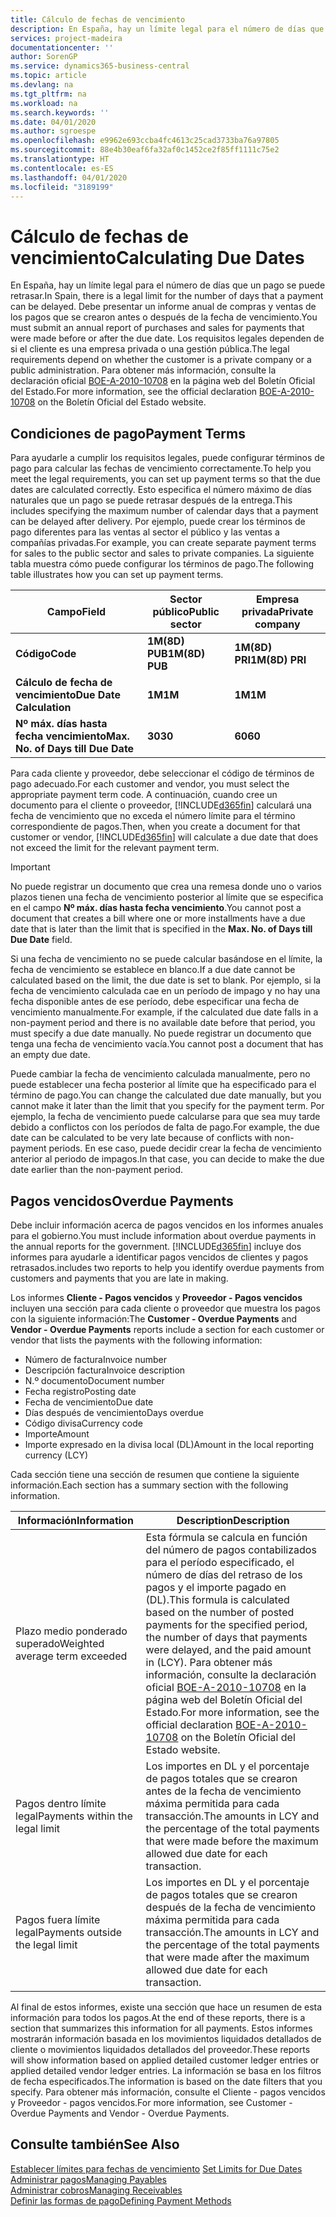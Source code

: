 ```yaml
---
title: Cálculo de fechas de vencimiento
description: En España, hay un límite legal para el número de días que un pago se puede retrasar. Debe presentar un informe anual de compras y ventas de los pagos que se crearon antes o después de la fecha de vencimiento.
services: project-madeira
documentationcenter: ''
author: SorenGP
ms.service: dynamics365-business-central
ms.topic: article
ms.devlang: na
ms.tgt_pltfrm: na
ms.workload: na
ms.search.keywords: ''
ms.date: 04/01/2020
ms.author: sgroespe
ms.openlocfilehash: e9962e693ccba4fc4613c25cad3733ba76a97805
ms.sourcegitcommit: 88e4b30eaf6fa32af0c1452ce2f85ff1111c75e2
ms.translationtype: HT
ms.contentlocale: es-ES
ms.lasthandoff: 04/01/2020
ms.locfileid: "3189199"
---
```

# <a name="calculating-due-dates"></a><span data-ttu-id="19343-104">Cálculo de fechas de vencimiento</span><span class="sxs-lookup"><span data-stu-id="19343-104">Calculating Due Dates</span></span>
<span data-ttu-id="19343-105">En España, hay un límite legal para el número de días que un pago se puede retrasar.</span><span class="sxs-lookup"><span data-stu-id="19343-105">In Spain, there is a legal limit for the number of days that a payment can be delayed.</span></span> <span data-ttu-id="19343-106">Debe presentar un informe anual de compras y ventas de los pagos que se crearon antes o después de la fecha de vencimiento.</span><span class="sxs-lookup"><span data-stu-id="19343-106">You must submit an annual report of purchases and sales for payments that were made before or after the due date.</span></span> <span data-ttu-id="19343-107">Los requisitos legales dependen de si el cliente es una empresa privada o una gestión pública.</span><span class="sxs-lookup"><span data-stu-id="19343-107">The legal requirements depend on whether the customer is a private company or a public administration.</span></span> <span data-ttu-id="19343-108">Para obtener más información, consulte la declaración oficial [BOE-A-2010-10708](https://go.microsoft.com/fwlink/?LinkId=224630) en la página web del Boletín Oficial del Estado.</span><span class="sxs-lookup"><span data-stu-id="19343-108">For more information, see the official declaration [BOE-A-2010-10708](https://go.microsoft.com/fwlink/?LinkId=224630) on the Boletín Oficial del Estado website.</span></span>  

## <a name="payment-terms"></a><span data-ttu-id="19343-109">Condiciones de pago</span><span class="sxs-lookup"><span data-stu-id="19343-109">Payment Terms</span></span>  
<span data-ttu-id="19343-110">Para ayudarle a cumplir los requisitos legales, puede configurar términos de pago para calcular las fechas de vencimiento correctamente.</span><span class="sxs-lookup"><span data-stu-id="19343-110">To help you meet the legal requirements, you can set up payment terms so that the due dates are calculated correctly.</span></span> <span data-ttu-id="19343-111">Esto especifica el número máximo de días naturales que un pago se puede retrasar después de la entrega.</span><span class="sxs-lookup"><span data-stu-id="19343-111">This includes specifying the maximum number of calendar days that a payment can be delayed after delivery.</span></span> <span data-ttu-id="19343-112">Por ejemplo, puede crear los términos de pago diferentes para las ventas al sector el público y las ventas a compañías privadas.</span><span class="sxs-lookup"><span data-stu-id="19343-112">For example, you can create separate payment terms for sales to the public sector and sales to private companies.</span></span> <span data-ttu-id="19343-113">La siguiente tabla muestra cómo puede configurar los términos de pago.</span><span class="sxs-lookup"><span data-stu-id="19343-113">The following table illustrates how you can set up payment terms.</span></span>  

|<span data-ttu-id="19343-114">Campo</span><span class="sxs-lookup"><span data-stu-id="19343-114">Field</span></span>|<span data-ttu-id="19343-115">Sector público</span><span class="sxs-lookup"><span data-stu-id="19343-115">Public sector</span></span>|<span data-ttu-id="19343-116">Empresa privada</span><span class="sxs-lookup"><span data-stu-id="19343-116">Private company</span></span>|  
|---------------------------------|-------------------|---------------------|  
|<span data-ttu-id="19343-117">**Código**</span><span class="sxs-lookup"><span data-stu-id="19343-117">**Code**</span></span>|<span data-ttu-id="19343-118">**1M(8D) PUB**</span><span class="sxs-lookup"><span data-stu-id="19343-118">**1M(8D) PUB**</span></span>|<span data-ttu-id="19343-119">**1M(8D) PRI**</span><span class="sxs-lookup"><span data-stu-id="19343-119">**1M(8D) PRI**</span></span>|  
|<span data-ttu-id="19343-120">**Cálculo de fecha de vencimiento**</span><span class="sxs-lookup"><span data-stu-id="19343-120">**Due Date Calculation**</span></span>|<span data-ttu-id="19343-121">**1M**</span><span class="sxs-lookup"><span data-stu-id="19343-121">**1M**</span></span>|<span data-ttu-id="19343-122">**1M**</span><span class="sxs-lookup"><span data-stu-id="19343-122">**1M**</span></span>|  
|<span data-ttu-id="19343-123">**Nº máx. días hasta fecha vencimiento**</span><span class="sxs-lookup"><span data-stu-id="19343-123">**Max. No. of Days till Due Date**</span></span>|<span data-ttu-id="19343-124">**30**</span><span class="sxs-lookup"><span data-stu-id="19343-124">**30**</span></span>|<span data-ttu-id="19343-125">**60**</span><span class="sxs-lookup"><span data-stu-id="19343-125">**60**</span></span>|  

 <span data-ttu-id="19343-126">Para cada cliente y proveedor, debe seleccionar el código de términos de pago adecuado.</span><span class="sxs-lookup"><span data-stu-id="19343-126">For each customer and vendor, you must select the appropriate payment term code.</span></span> <span data-ttu-id="19343-127">A continuación, cuando cree un documento para el cliente o proveedor, [!INCLUDE[d365fin](../../includes/d365fin_md.md)] calculará una fecha de vencimiento que no exceda el número límite para el término correspondiente de pagos.</span><span class="sxs-lookup"><span data-stu-id="19343-127">Then, when you create a document for that customer or vendor, [!INCLUDE[d365fin](../../includes/d365fin_md.md)] will calculate a due date that does not exceed the limit for the relevant payment term.</span></span>  

> [!IMPORTANT]  
>  <span data-ttu-id="19343-128">No puede registrar un documento que crea una remesa donde uno o varios plazos tienen una fecha de vencimiento posterior al límite que se especifica en el campo **Nº máx. días hasta fecha vencimiento**.</span><span class="sxs-lookup"><span data-stu-id="19343-128">You cannot post a document that creates a bill where one or more installments have a due date that is later than the limit that is specified in the **Max. No. of Days till Due Date** field.</span></span>  

 <span data-ttu-id="19343-129">Si una fecha de vencimiento no se puede calcular basándose en el límite, la fecha de vencimiento se establece en blanco.</span><span class="sxs-lookup"><span data-stu-id="19343-129">If a due date cannot be calculated based on the limit, the due date is set to blank.</span></span> <span data-ttu-id="19343-130">Por ejemplo, si la fecha de vencimiento calculada cae en un período de impago y no hay una fecha disponible antes de ese período, debe especificar una fecha de vencimiento manualmente.</span><span class="sxs-lookup"><span data-stu-id="19343-130">For example, if the calculated due date falls in a non-payment period and there is no available date before that period, you must specify a due date manually.</span></span> <span data-ttu-id="19343-131">No puede registrar un documento que tenga una fecha de vencimiento vacía.</span><span class="sxs-lookup"><span data-stu-id="19343-131">You cannot post a document that has an empty due date.</span></span>  

 <span data-ttu-id="19343-132">Puede cambiar la fecha de vencimiento calculada manualmente, pero no puede establecer una fecha posterior al límite que ha especificado para el término de pago.</span><span class="sxs-lookup"><span data-stu-id="19343-132">You can change the calculated due date manually, but you cannot make it later than the limit that you specify for the payment term.</span></span> <span data-ttu-id="19343-133">Por ejemplo, la fecha de vencimiento puede calcularse para que sea muy tarde debido a conflictos con los períodos de falta de pago.</span><span class="sxs-lookup"><span data-stu-id="19343-133">For example, the due date can be calculated to be very late because of conflicts with non-payment periods.</span></span> <span data-ttu-id="19343-134">En ese caso, puede decidir crear la fecha de vencimiento anterior al periodo de impagos.</span><span class="sxs-lookup"><span data-stu-id="19343-134">In that case, you can decide to make the due date earlier than the non-payment period.</span></span>  

## <a name="overdue-payments"></a><span data-ttu-id="19343-135">Pagos vencidos</span><span class="sxs-lookup"><span data-stu-id="19343-135">Overdue Payments</span></span>  
 <span data-ttu-id="19343-136">Debe incluir información acerca de pagos vencidos en los informes anuales para el gobierno.</span><span class="sxs-lookup"><span data-stu-id="19343-136">You must include information about overdue payments in the annual reports for the government.</span></span> [!INCLUDE[d365fin](../../includes/d365fin_md.md)] <span data-ttu-id="19343-137">incluye dos informes para ayudarle a identificar pagos vencidos de clientes y pagos retrasados.</span><span class="sxs-lookup"><span data-stu-id="19343-137">includes two reports to help you identify overdue payments from customers and payments that you are late in making.</span></span>  

 <span data-ttu-id="19343-138">Los informes **Cliente - Pagos vencidos** y **Proveedor - Pagos vencidos** incluyen una sección para cada cliente o proveedor que muestra los pagos con la siguiente información:</span><span class="sxs-lookup"><span data-stu-id="19343-138">The **Customer - Overdue Payments** and **Vendor - Overdue Payments** reports include a section for each customer or vendor that lists the payments with the following information:</span></span>  

- <span data-ttu-id="19343-139">Número de factura</span><span class="sxs-lookup"><span data-stu-id="19343-139">Invoice number</span></span>  
- <span data-ttu-id="19343-140">Descripción factura</span><span class="sxs-lookup"><span data-stu-id="19343-140">Invoice description</span></span>  
- <span data-ttu-id="19343-141">N.º documento</span><span class="sxs-lookup"><span data-stu-id="19343-141">Document number</span></span>  
- <span data-ttu-id="19343-142">Fecha registro</span><span class="sxs-lookup"><span data-stu-id="19343-142">Posting date</span></span>  
- <span data-ttu-id="19343-143">Fecha de vencimiento</span><span class="sxs-lookup"><span data-stu-id="19343-143">Due date</span></span>  
- <span data-ttu-id="19343-144">Días después de vencimiento</span><span class="sxs-lookup"><span data-stu-id="19343-144">Days overdue</span></span>  
- <span data-ttu-id="19343-145">Código divisa</span><span class="sxs-lookup"><span data-stu-id="19343-145">Currency code</span></span>  
- <span data-ttu-id="19343-146">Importe</span><span class="sxs-lookup"><span data-stu-id="19343-146">Amount</span></span>  
- <span data-ttu-id="19343-147">Importe expresado en la divisa local (DL)</span><span class="sxs-lookup"><span data-stu-id="19343-147">Amount in the local reporting currency (LCY)</span></span>  

<span data-ttu-id="19343-148">Cada sección tiene una sección de resumen que contiene la siguiente información.</span><span class="sxs-lookup"><span data-stu-id="19343-148">Each section has a summary section with the following information.</span></span>  

|<span data-ttu-id="19343-149">Información</span><span class="sxs-lookup"><span data-stu-id="19343-149">Information</span></span>|<span data-ttu-id="19343-150">Description</span><span class="sxs-lookup"><span data-stu-id="19343-150">Description</span></span>|  
|-----------------|---------------------------------------|  
|<span data-ttu-id="19343-151">Plazo medio ponderado superado</span><span class="sxs-lookup"><span data-stu-id="19343-151">Weighted average term exceeded</span></span>|<span data-ttu-id="19343-152">Esta fórmula se calcula en función del número de pagos contabilizados para el período especificado, el número de días del retraso de los pagos y el importe pagado en (DL).</span><span class="sxs-lookup"><span data-stu-id="19343-152">This formula is calculated based on the number of posted payments for the specified period, the number of days that payments were delayed, and the paid amount in (LCY).</span></span> <span data-ttu-id="19343-153">Para obtener más información, consulte la declaración oficial [BOE-A-2010-10708](https://go.microsoft.com/fwlink/?LinkId=224630) en la página web del Boletín Oficial del Estado.</span><span class="sxs-lookup"><span data-stu-id="19343-153">For more information, see the official declaration [BOE-A-2010-10708](https://go.microsoft.com/fwlink/?LinkId=224630) on the Boletín Oficial del Estado website.</span></span>|  
|<span data-ttu-id="19343-154">Pagos dentro límite legal</span><span class="sxs-lookup"><span data-stu-id="19343-154">Payments within the legal limit</span></span>|<span data-ttu-id="19343-155">Los importes en DL y el porcentaje de pagos totales que se crearon antes de la fecha de vencimiento máxima permitida para cada transacción.</span><span class="sxs-lookup"><span data-stu-id="19343-155">The amounts in LCY and the percentage of the total payments that were made before the maximum allowed due date for each transaction.</span></span>|  
|<span data-ttu-id="19343-156">Pagos fuera límite legal</span><span class="sxs-lookup"><span data-stu-id="19343-156">Payments outside the legal limit</span></span>|<span data-ttu-id="19343-157">Los importes en DL y el porcentaje de pagos totales que se crearon después de la fecha de vencimiento máxima permitida para cada transacción.</span><span class="sxs-lookup"><span data-stu-id="19343-157">The amounts in LCY and the percentage of the total payments that were made after the maximum allowed due date for each transaction.</span></span>|  

 <span data-ttu-id="19343-158">Al final de estos informes, existe una sección que hace un resumen de esta información para todos los pagos.</span><span class="sxs-lookup"><span data-stu-id="19343-158">At the end of these reports, there is a section that summarizes this information for all payments.</span></span> <span data-ttu-id="19343-159">Estos informes mostrarán información basada en los movimientos liquidados detallados de cliente o movimientos liquidados detallados del proveedor.</span><span class="sxs-lookup"><span data-stu-id="19343-159">These reports will show information based on applied detailed customer ledger entries or applied detailed vendor ledger entries.</span></span> <span data-ttu-id="19343-160">La información se basa en los filtros de fecha especificados.</span><span class="sxs-lookup"><span data-stu-id="19343-160">The information is based on the date filters that you specify.</span></span> <span data-ttu-id="19343-161">Para obtener más información, consulte el Cliente - pagos vencidos y Proveedor - pagos vencidos.</span><span class="sxs-lookup"><span data-stu-id="19343-161">For more information, see Customer - Overdue Payments and Vendor - Overdue Payments.</span></span>  

## <a name="see-also"></a><span data-ttu-id="19343-162">Consulte también</span><span class="sxs-lookup"><span data-stu-id="19343-162">See Also</span></span>  
 <span data-ttu-id="19343-163">[Establecer límites para fechas de vencimiento](how-to-set-limits-for-due-dates.md) </span><span class="sxs-lookup"><span data-stu-id="19343-163">[Set Limits for Due Dates](how-to-set-limits-for-due-dates.md) </span></span>  
[<span data-ttu-id="19343-164">Administrar pagos</span><span class="sxs-lookup"><span data-stu-id="19343-164">Managing Payables</span></span>](../../payables-manage-payables.md)  
[<span data-ttu-id="19343-165">Administrar cobros</span><span class="sxs-lookup"><span data-stu-id="19343-165">Managing Receivables</span></span>](../../receivables-manage-receivables.md)  
 [<span data-ttu-id="19343-166">Definir las formas de pago</span><span class="sxs-lookup"><span data-stu-id="19343-166">Defining Payment Methods</span></span>](../../finance-payment-methods.md)

